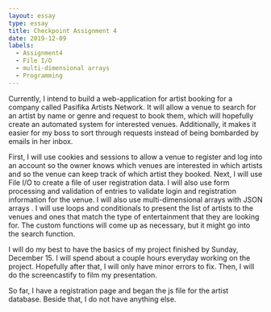 ```yaml
---
layout: essay
type: essay
title: Checkpoint Assignment 4
date: 2019-12-09
labels:
  - Assignment4
  - File I/O
  - multi-dimensional arrays
  - Programming
---
```


Currently, I intend to build a web-application for artist booking for a company called Pasifika Artists Network. It will allow a venue to search for an artist by name or genre and request to book them, which will hopefully create an automated system for interested venues. Additionally, it makes it easier for my boss to sort through requests instead of being bombarded by emails in her inbox.

First, I will use cookies and sessions to allow a venue to register and log into an account so the owner knows which venues are interested in which artists and so the venue can keep track of which artist they booked. Next, I will use File I/O to create a file of user registration data. I will also use form processing and validation of entries to validate login and registration information for the venue.  I will also use multi-dimensional arrays with JSON arrays . I will use loops and conditionals to present the list of artists to the venues and ones that match the type of entertainment that they are looking for. The custom functions will come up as necessary, but it might go into the search function.

I will do my best to have the basics of my project finished by Sunday, December 15. I will spend about a couple hours everyday working on the project. Hopefully after that, I will only have minor errors to fix. Then, I will do the screencastify to film my presentation. 

So far, I have a registration page and began the js file for the artist database. Beside that, I do not have anything else.
